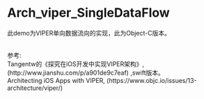 # Arch_viper_SingleDataFlow

此demo为VIPER单向数据流向的实现，此为Object-C版本。

<br>
参考:<br>
Tangentw的《探究在iOS开发中实现VIPER架构》, (http://www.jianshu.com/p/a901de9c7eaf) ,swift版本。<br>
Architecting iOS Apps with VIPER, (https://www.objc.io/issues/13-architecture/viper/)
